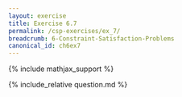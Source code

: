 ```yaml
---
layout: exercise
title: Exercise 6.7
permalink: /csp-exercises/ex_7/
breadcrumb: 6-Constraint-Satisfaction-Problems
canonical_id: ch6ex7
---
```


{% include mathjax_support %}

<div id="hiddden">{% include_relative question.md %}</div>